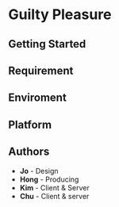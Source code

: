 Guilty Pleasure
===

Getting Started
-------

Requirement
-------


Enviroment
-------


Platform
-------


Authors
-------

* <b>Jo</b> - Design
* <b>Hong</b> - Producing
* <b>Kim</b> - Client & Server
* <b>Chu</b> - Client & server
